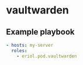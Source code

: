 # vaultwarden

## Example playbook

```yaml
- hosts: my-server
  roles:
    - eriol.pod.vaultwarden
```
